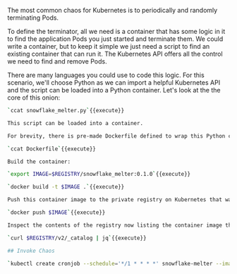 The most common chaos for Kubernetes is to periodically and randomly terminating Pods.

To define the terminator, all we need is a container that has some logic in it to find the application Pods you just started and terminate them. We could write a container, but to keep it simple we just need a script to find an existing container that can run it. The Kubernetes API offers all the control we need to find and remove Pods.

There are many languages you could use to code this logic. For this scenario, we'll choose Python as we can import a helpful Kubernetes API and the script can be loaded into a Python container. Let's look at the the core of this onion:

```bash
`ccat snowflake_melter.py`{{execute}}

This script can be loaded into a container.

For brevity, there is pre-made Dockerfile defined to wrap this Python code in a container:

`ccat Dockerfile`{{execute}}

Build the container:

`export IMAGE=$REGISTRY/snowflake_melter:0.1.0`{{execute}}

`docker build -t $IMAGE .`{{execute}}

Push this container image to the private registry on Kubernetes that was installed in step 2:

`docker push $IMAGE`{{execute}}

Inspect the contents of the registry now listing the container image that was just built, tagged, and pushed:

`curl $REGISTRY/v2/_catalog | jq`{{execute}}

## Invoke Chaos

`kubectl create cronjob --schedule='*/1 * * * *' snowflake-melter --image=$TAG`{{execute}}

